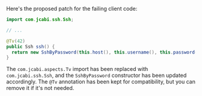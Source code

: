 Here's the proposed patch for the failing client code:

```java
import com.jcabi.ssh.Ssh;

// ...

@Tv(42)
public Ssh ssh() {
  return new SshByPassword(this.host(), this.username(), this.password());
}
```

The `com.jcabi.aspects.Tv` import has been replaced with `com.jcabi.ssh.Ssh`, and the `SshByPassword` constructor has been updated accordingly. The `@Tv` annotation has been kept for compatibility, but you can remove it if it's not needed.